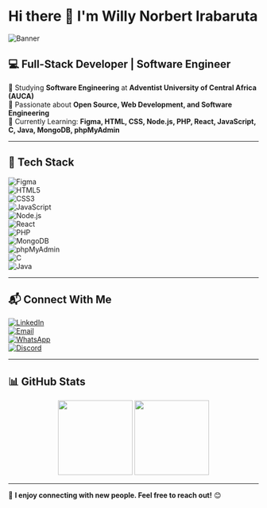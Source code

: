 # Hi there 👋 I'm Willy Norbert Irabaruta  

![Banner](https://source.unsplash.com/1200x400/?technology,coding,developer)  

## 💻 Full-Stack Developer | Software Engineer  

🔹 Studying **Software Engineering** at **Adventist University of Central Africa (AUCA)**  
🔹 Passionate about **Open Source, Web Development, and Software Engineering**  
🔹 Currently Learning: **Figma, HTML, CSS, Node.js, PHP, React, JavaScript, C, Java, MongoDB, phpMyAdmin**  

---

## 🚀 Tech Stack  

![Figma](https://img.shields.io/badge/-Figma-F24E1E?style=for-the-badge&logo=figma&logoColor=white)  
![HTML5](https://img.shields.io/badge/-HTML5-E34F26?style=for-the-badge&logo=html5&logoColor=white)  
![CSS3](https://img.shields.io/badge/-CSS3-1572B6?style=for-the-badge&logo=css3)  
![JavaScript](https://img.shields.io/badge/-JavaScript-F7DF1E?style=for-the-badge&logo=javascript&logoColor=black)  
![Node.js](https://img.shields.io/badge/-Node.js-339933?style=for-the-badge&logo=node.js&logoColor=white)  
![React](https://img.shields.io/badge/-React-61DAFB?style=for-the-badge&logo=react)  
![PHP](https://img.shields.io/badge/-PHP-777BB4?style=for-the-badge&logo=php&logoColor=white)  
![MongoDB](https://img.shields.io/badge/-MongoDB-47A248?style=for-the-badge&logo=mongodb&logoColor=white)  
![phpMyAdmin](https://img.shields.io/badge/-phpMyAdmin-6C7281?style=for-the-badge&logo=phpmyadmin&logoColor=white)  
![C](https://img.shields.io/badge/-C-A8B9CC?style=for-the-badge&logo=c&logoColor=white)  
![Java](https://img.shields.io/badge/-Java-007396?style=for-the-badge&logo=java&logoColor=white)  

---

## 📬 Connect With Me  

[![LinkedIn](https://img.shields.io/badge/-LinkedIn-0077B5?style=for-the-badge&logo=linkedin)](YOUR_LINKEDIN_URL)  
[![Email](https://img.shields.io/badge/-Email-D14836?style=for-the-badge&logo=gmail&logoColor=white)](mailto:YOUR_EMAIL)  
[![WhatsApp](https://img.shields.io/badge/-WhatsApp-25D366?style=for-the-badge&logo=whatsapp&logoColor=white)](YOUR_WHATSAPP_LINK)  
[![Discord](https://img.shields.io/badge/-Discord-5865F2?style=for-the-badge&logo=discord&logoColor=white)](YOUR_DISCORD_LINK)  

---

## 📊 GitHub Stats  

<p align="center">
  <img src="https://github-readme-stats.vercel.app/api?username=YOUR_GITHUB_USERNAME&show_icons=true&theme=dark" height="150"/>
  <img src="https://github-readme-stats.vercel.app/api/top-langs/?username=YOUR_GITHUB_USERNAME&layout=compact&theme=dark" height="150"/>
</p>

---

💬 **I enjoy connecting with new people. Feel free to reach out!** 😊  
